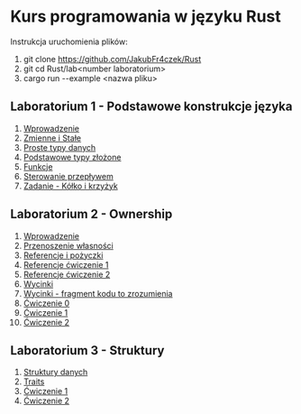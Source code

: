 # Kurs programowania w języku Rust

Instrukcja uruchomienia plików:
1) git clone https://github.com/JakubFr4czek/Rust
2) git cd Rust/lab\<number laboratorium\>
3) cargo run --example \<nazwa pliku\>

## Laboratorium 1 - Podstawowe konstrukcje języka

1) [Wprowadzenie](./lab1/examples/wprowadzenie.rs)
2) [Zmienne i Stałe](./lab1/examples/zmienne_i_stale.rs)
3) [Proste typy danych](./lab1/examples/proste_typy_danych.rs)
4) [Podstawowe typy złożone](./lab1/examples/podstawowe_typy_zlozone.rs)
5) [Funkcje](./lab1/examples/funkcje.rs)
6) [Sterowanie przepływem](./lab1/examples/sterowanie_przeplywem.rs)
7) [Zadanie - Kółko i krzyżyk](./lab1/examples/tictactoe.rs)

## Laboratorium 2 - Ownership

1) [Wprowadzenie](./lab2/examples/wprowadzenie.rs)
2) [Przenoszenie własności](./lab2/examples/przenoszenie_wlasnosci.rs)
3) [Referencje i pożyczki](./la2/examples/referencje_i_pozyczki.rs)
4) [Referencje ćwiczenie 1](./lab2/examples/referencje_cw1.rs)
5) [Referencje ćwiczenie 2](./lab2/examples/referencje_cw2.rs)
6) [Wycinki](./lab2/examples/wycinki.rs)
7) [Wycinki - fragment kodu to zrozumienia](./lab2/examples/wycinki_fragment_kodu.rs)
8) [Ćwiczenie 0](./lab2/examples/cwiczenie_0.rs)
9) [Ćwiczenie 1](./lab2/examples/cwiczenie_1.rs)
10) [Ćwiczenie 2](./lab2/examples/cwiczenie_2.rs)

## Laboratorium 3 - Struktury

1) [Struktury danych](./lab3/examples/struktury_danych.rs) 
2) [Traits](./lab3/examples/traits.rs)
3) [Ćwiczenie 1](./lab3/examples/cwiczenie_1.rs)
4) [Ćwiczenie 2](./lab3/examples/cwiczenie_2.rs)
